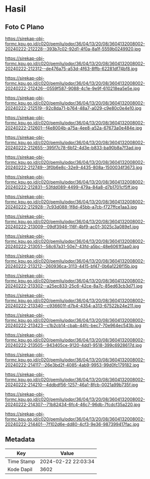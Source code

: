 # Hasil

## Foto C Plano

https://sirekap-obj-formc.kpu.go.id/c020/pemilu/pdpr/36/04/13/20/08/3604132008002-20240222-212228--393b7c02-92d1-4f0a-8a1f-5559b0249920.jpg

https://sirekap-obj-formc.kpu.go.id/c020/pemilu/pdpr/36/04/13/20/08/3604132008002-20240222-212312--de476a75-a53d-4f63-8ffb-62281df74bf8.jpg

https://sirekap-obj-formc.kpu.go.id/c020/pemilu/pdpr/36/04/13/20/08/3604132008002-20240222-212426--0559f587-9088-4c1e-9e9f-610218ea5e5e.jpg

https://sirekap-obj-formc.kpu.go.id/c020/pemilu/pdpr/36/04/13/20/08/3604132008002-20240222-212519--92c8da71-b764-48a7-a029-c9e80c0e4e10.jpg

https://sirekap-obj-formc.kpu.go.id/c020/pemilu/pdpr/36/04/13/20/08/3604132008002-20240222-212601--f4e8004b-a75a-4ee8-a52a-67673a0e484e.jpg

https://sirekap-obj-formc.kpu.go.id/c020/pemilu/pdpr/36/04/13/20/08/3604132008002-20240222-212655--395f7c78-6b12-4d3e-b833-ba90b8a7f3ad.jpg

https://sirekap-obj-formc.kpu.go.id/c020/pemilu/pdpr/36/04/13/20/08/3604132008002-20240222-212749--3f0b6e8c-32e9-4435-808a-1500034f3673.jpg

https://sirekap-obj-formc.kpu.go.id/c020/pemilu/pdpr/36/04/13/20/08/3604132008002-20240222-212831--53fdd089-4499-479a-84a8-d7b1701cf5ff.jpg

https://sirekap-obj-formc.kpu.go.id/c020/pemilu/pdpr/36/04/13/20/08/3604132008002-20240222-212928--7c93d088-1f8d-45bb-a7cb-f727ffce1aa3.jpg

https://sirekap-obj-formc.kpu.go.id/c020/pemilu/pdpr/36/04/13/20/08/3604132008002-20240222-213009--09df3946-116f-4bf9-ac01-3025c3a089e1.jpg

https://sirekap-obj-formc.kpu.go.id/c020/pemilu/pdpr/36/04/13/20/08/3604132008002-20240222-213051--58c67a31-50e7-43fd-a5bc-48e6061f3aa0.jpg

https://sirekap-obj-formc.kpu.go.id/c020/pemilu/pdpr/36/04/13/20/08/3604132008002-20240222-213212--260936ca-3113-4415-bf47-0b6a1226f15b.jpg

https://sirekap-obj-formc.kpu.go.id/c020/pemilu/pdpr/36/04/13/20/08/3604132008002-20240222-213302--a25ec833-25c6-42ce-8a7c-85ed63cb3d71.jpg

https://sirekap-obj-formc.kpu.go.id/c020/pemilu/pdpr/36/04/13/20/08/3604132008002-20240222-213340--c936601f-d7b4-4354-a313-67522b24e211.jpg

https://sirekap-obj-formc.kpu.go.id/c020/pemilu/pdpr/36/04/13/20/08/3604132008002-20240222-213423--c1b2cb14-cbab-44fc-bec7-70e964ec543b.jpg

https://sirekap-obj-formc.kpu.go.id/c020/pemilu/pdpr/36/04/13/20/08/3604132008002-20240222-213505--943405ce-9120-4dd1-9518-399c6928617d.jpg

https://sirekap-obj-formc.kpu.go.id/c020/pemilu/pdpr/36/04/13/20/08/3604132008002-20240222-214117--26e3bd2f-4085-4ab9-9953-99d0fc179182.jpg

https://sirekap-obj-formc.kpu.go.id/c020/pemilu/pdpr/36/04/13/20/08/3604132008002-20240222-214210--4ddbdf56-1257-46a1-8fcb-0021a99b735f.jpg

https://sirekap-obj-formc.kpu.go.id/c020/pemilu/pdpr/36/04/13/20/08/3604132008002-20240222-214307--71b82434-6fc4-46c7-96db-7fcdcf35a220.jpg

https://sirekap-obj-formc.kpu.go.id/c020/pemilu/pdpr/36/04/13/20/08/3604132008002-20240222-214401--7f102d6e-dd80-4cf3-9e36-987399417fac.jpg


## Metadata

| Key        | Value               |
| ---------- | ------------------- |
| Time Stamp | 2024-02-22 22:03:34 |
| Kode Dapil | 3602                |



